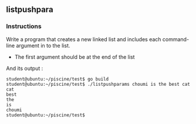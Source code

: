 ## listpushpara

### Instructions

Write a program that creates a new linked list and includes each command-line argument in to the list.

- The first argument should be at the end of the list

And its output :

```console
student@ubuntu:~/piscine/test$ go build
student@ubuntu:~/piscine/test$ ./listpushparams choumi is the best cat
cat
best
the
is
choumi
student@ubuntu:~/piscine/test$
```
